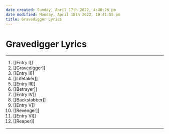 ```yaml
---
date created: Sunday, April 17th 2022, 4:40:26 pm
date modified: Monday, April 18th 2022, 10:41:55 pm
title: Gravedigger Lyrics
---
```

# Gravedigger Lyrics
---


01. [[Entry I]]
02. [[Gravedigger]]
03. [[Entry II]]
04. [[Lifetaker]]
05. [[Entry III]]
06. [[Betrayer]]
07. [[Entry IV]]
08. [[Backstabber]]
09. [[Entry V]]
10. [[Revenger]]
11. [[Entry VI]]
12. [[Reaper]]

---
